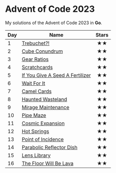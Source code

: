 # Advent of Code 2023

My solutions of the Advent of Code 2023 in **Go**.

| Day | Name                                       | Stars |
|-----|--------------------------------------------|:-----:|
| 1   | [ Trebuchet?!                     ](day01) |  ★★   |
| 2   | [ Cube Conundrum                  ](day02) |  ★★   |
| 3   | [ Gear Ratios                     ](day03) |  ★★   |
| 4   | [ Scratchcards                    ](day04) |  ★★   |
| 5   | [ If You Give A Seed A Fertilizer ](day05) |  ★★   |
| 6   | [ Wait For It                     ](day06) |  ★★   |
| 7   | [ Camel Cards                     ](day07) |  ★★   |
| 8   | [ Haunted Wasteland               ](day08) |  ★★   |
| 9   | [ Mirage Maintenance              ](day09) |  ★★   |
| 10  | [ Pipe Maze                       ](day10) |  ★★   |
| 11  | [ Cosmic Expansion                ](day11) |  ★★   |
| 12  | [ Hot Springs                     ](day12) |  ★★   |
| 13  | [ Point of Incidence              ](day13) |  ★★   |
| 14  | [ Parabolic Reflector Dish        ](day14) |  ★★   |
| 15  | [ Lens Library                    ](day15) |  ★★   |
| 16  | [ The Floor Will Be Lava          ](day16) |  ★★   |



